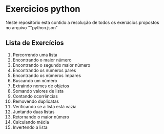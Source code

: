 # Exercicios python

Neste repositório está contido a resolução de todos os exercícios propostos no arquivo ""python.json"

## Lista de Exercícios

1. Percorrendo uma lista
2. Encontrando o maior número
3. Encontrando o segundo maior número
4. Encontrando os números pares
5. Encontrando os números ímpares 
6. Buscando um número
7. Extraindo nomes de objetos 
8. Somando valores de lista 
9. Contando ocorrências
10. Removendo duplicatas
11. Verificando se a lista está vazia
12. Juntando duas listas
13. Retornando o maior número
14. Calculando média
15. Invertendo a lista